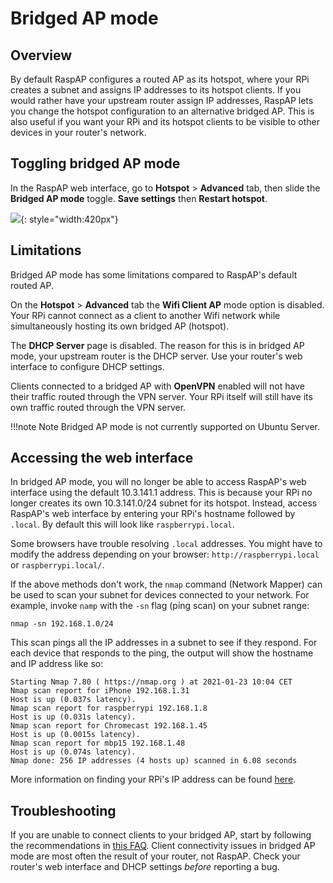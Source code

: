 # Bridged AP mode

## Overview

By default RaspAP configures a routed AP as its hotspot, where your RPi creates a subnet and assigns IP addresses to its hotspot clients.
If you would rather have your upstream router assign IP addresses, RaspAP lets you change the hotspot configuration to an alternative bridged AP. This is also useful if you want your RPi and its hotspot clients to be visible to other devices in your router's network.

## Toggling bridged AP mode
In the RaspAP web interface, go to **Hotspot** > **Advanced** tab, then slide the **Bridged AP mode** toggle. **Save settings** then **Restart hotspot**.

![](https://user-images.githubusercontent.com/229399/224494216-af49936e-feb3-4932-b987-34505f0f54a7.png){: style="width:420px"}

## Limitations
Bridged AP mode has some limitations compared to RaspAP's default routed AP.

On the **Hotspot** > **Advanced** tab the **Wifi Client AP** mode option is disabled. Your RPi cannot connect as a client to another Wifi network while simultaneously hosting its own bridged AP (hotspot).

The **DHCP Server** page is disabled. The reason for this is in bridged AP mode, your upstream router is the DHCP server. Use your router's web interface to configure DHCP settings.

Clients connected to a bridged AP with **OpenVPN** enabled will not have their traffic routed through the VPN server. Your RPi itself will still have its own traffic routed through the VPN server.

!!!note Note
    Bridged AP mode is not currently supported on Ubuntu Server. 


## Accessing the web interface
In bridged AP mode, you will no longer be able to access RaspAP's web interface using the default 10.3.141.1 address. This is because your RPi no longer creates its own 10.3.141.0/24 subnet for its hotspot. Instead, access RaspAP's web interface by entering your RPi's hostname followed by `.local`. By default this will look like `raspberrypi.local`.

Some browsers have trouble resolving `.local` addresses. You might have to modify the address depending on your browser: `http://raspberrypi.local` or `raspberrypi.local/`.

If the above methods don't work, the `nmap` command (Network Mapper) can be used to scan your subnet for devices connected to your network. For example, invoke `namp` with the `-sn` flag (ping scan) 
on your subnet range:

```
nmap -sn 192.168.1.0/24
```

This scan pings all the IP addresses in a subnet to see if they respond. For each device that responds to the ping, the output will show the hostname and IP address like so:

```
Starting Nmap 7.80 ( https://nmap.org ) at 2021-01-23 10:04 CET
Nmap scan report for iPhone 192.168.1.31
Host is up (0.037s latency).
Nmap scan report for raspberrypi 192.168.1.8
Host is up (0.031s latency).
Nmap scan report for Chromecast 192.168.1.45
Host is up (0.0015s latency).
Nmap scan report for mbp15 192.168.1.48
Host is up (0.074s latency).
Nmap done: 256 IP addresses (4 hosts up) scanned in 6.08 seconds
```

More information on finding your RPi's IP address can be found [here](https://www.raspberrypi.org/documentation/remote-access/ip-address.md).

## Troubleshooting
If you are unable to connect clients to your bridged AP, start by following the recommendations in [this FAQ](/faq/#bridged-ap-mode-is-unstable-or-clients-cant-connect-help).
Client connectivity issues in bridged AP mode are most often the result of your router, not RaspAP. Check your router's web interface and DHCP settings _before_ reporting a bug.

